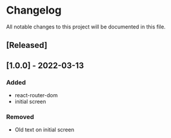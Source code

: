 # Changelog
All notable changes to this project will be documented in this file.


## [Released]

## [1.0.0] - 2022-03-13

### Added 

- react-router-dom
- initial screen 

### Removed 

- Old text on initial screen







